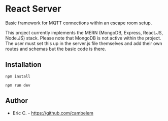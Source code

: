 React Server
======================

Basic framework for MQTT connections within an escape room setup.

This project currently implements the MERN (MongoDB, Express, React.JS, Node.JS) stack.
Please note that MongoDB is not active within the project. The user must set this up in the server.js file themselves and add their own routes and schemas but the basic code is there.

## Installation

`npm install`

`npm run dev`

## Author
- Eric C. - <https://github.com/cambelem>
